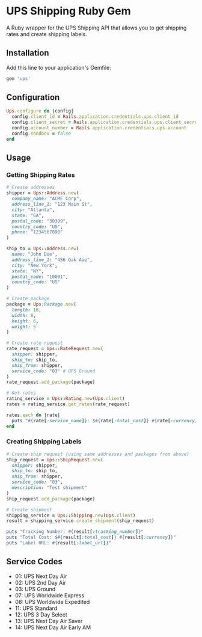 # UPS Shipping Ruby Gem

A Ruby wrapper for the UPS Shipping API that allows you to get shipping rates and create shipping labels.

## Installation

Add this line to your application's Gemfile:

```ruby
gem 'ups'
```

## Configuration

```ruby
Ups.configure do |config|
  config.client_id = Rails.application.credentials.ups.client_id
  config.client_secret = Rails.application.credentials.ups.client_secret
  config.account_number = Rails.application.credentials.ups.account
  config.sandbox = false
end
```

## Usage

### Getting Shipping Rates

```ruby
# Create addresses
shipper = Ups::Address.new(
  company_name: "ACME Corp",
  address_line_1: "123 Main St",
  city: "Atlanta",
  state: "GA",
  postal_code: "30309",
  country_code: "US",
  phone: "1234567890"
)

ship_to = Ups::Address.new(
  name: "John Doe",
  address_line_1: "456 Oak Ave",
  city: "New York",
  state: "NY",
  postal_code: "10001",
  country_code: "US"
)

# Create package
package = Ups:Package.new(
  length: 10,
  width: 8,
  height: 6,
  weight: 5
)

# Create rate request
rate_request = Ups::RateRequest.new(
  shipper: shipper,
  ship_to: ship_to,
  ship_from: shipper,
  service_code: "03" # UPS Ground
)
rate_request.add_package(package)

# Get rates
rating_service = Ups::Rating.new(Ups.client)
rates = rating_service.get_rates(rate_request)

rates.each do |rate|
  puts "#{rate[:service_name]}: $#{rate[:total_cost]} #{rate[:currency]}"
end
```

### Creating Shipping Labels

```ruby
# Create ship request (using same addresses and packages from above)
ship_request = Ups::ShipRequest.new(
  shipper: shipper,
  ship_to: ship_to,
  ship_from: shipper,
  service_code: "03",
  description: "Test shipment"
)
ship_request.add_package(package)

# Create shipment
shipping_service = Ups::Shipping.new(Ups.client)
result = shipping_service.create_shipment(ship_request)

puts "Tracking Number: #{result[:tracking_number]}"
puts "Total Cost: $#{result[:total_cost]} #{result[:currency]}"
puts "Label URL: #{result[:label_url]}"
```

## Service Codes

- 01: UPS Next Day Air
- 02: UPS 2nd Day Air
- 03: UPS Ground
- 07: UPS Worldwide Express
- 08: UPS Worldwide Expedited
- 11: UPS Standard
- 12: UPS 3 Day Select
- 13: UPS Next Day Air Saver
- 14: UPS Next Day Air Early AM
